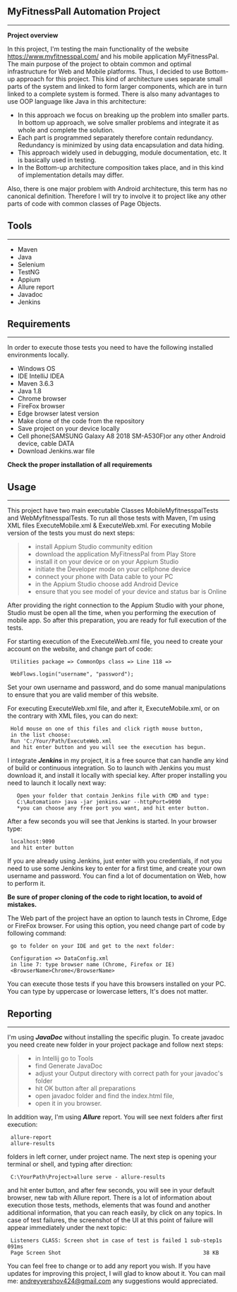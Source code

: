 ## MyFitnessPall Automation Project

***

**Project overview**

In this project, I'm testing the main functionality of
 the website https://www.myfitnesspal.com/ and his mobile application 
 MyFitnessPal.
  The main purpose of the project to obtain common and optimal 
 infrastructure for Web and Mobile platforms.
  Thus, I decided to use Bottom-up approach for this project. This kind of
 architecture uses separate small parts of the system and linked to
  form larger components, which are in turn linked to a complete
  system is formed.
  There is also many advantages to use OOP language like Java in this 
  architecture:
  
   - In this approach we focus on breaking up the problem into smaller parts.
   	In bottom up approach, we solve smaller problems and integrate it as whole
   	 and complete the solution.
   - Each part is programmed separately therefore contain redundancy.
   	Redundancy is minimized by using data encapsulation and data hiding.
   - This approach widely used in debugging, module documentation, etc.	It is 
   basically used in testing.
   - In the Bottom-up architecture composition takes place, and
    in this kind of implementation details may differ.
    
   Also, there is one major problem with Android architecture,
    this term has no canonical definition. Therefore I will try to involve it 
    to project like any other parts of code with common classes of Page Objects.
## Tools
 
 ***
 - Maven
 - Java
 - Selenium 
 - TestNG 
 - Appium 
 - Allure report
 - Javadoc
 - Jenkins
 
 ## Requirements
 
 ***
In order to execute those tests you need to
 have the following installed environments locally.
 - Windows OS
 - IDE IntelliJ IDEA
 - Maven 3.6.3 
 - Java 1.8
 - Chrome browser 
 - FireFox browser 
 - Edge browser latest version
 - Make clone of the code from the repository 
 - Save project on your device locally
 - Cell phone(SAMSUNG Galaxy A8 2018 SM-A530F)or any other Android device,
      cable DATA
 - Download Jenkins.war file
  
  **Check the proper installation of all requirements**
      
 ## Usage
 
  ***
   This project have two main executable Classes MobileMyfitnesspalTests and
   WebMyfitnesspalTests. To run all those tests with Maven, I'm using XML files
   ExecuteMobile.xml & ExecuteWeb.xml. For executing Mobile version of the tests
   you must do next steps:
    
  >- install Appium Studio community edition
  >- download the application MyFitnessPal from Play Store
  >- install it on your device or on your Appium Studio
  >- initiate the Developer mode on your cellphone device
  >- connect your phone with Data cable to your PC
  >- in the Appium Studio choose add Android Device
  >- ensure that you see model of your device and status bar is Online
 
   After providing the right connection to the Appium Studio with your phone,
   Studio must be open all the time, when you performing the execution
   of mobile app. So after this preparation, you are ready for full execution
    of the tests.
    
  For starting execution of the ExecuteWeb.xml file, you need to create your
    account on the website, and change part of code: 
    
     Utilities package => CommonOps class => Line 118 =>
     
     WebFlows.login("username", "password");
      
   Set your own username and password, and do some manual manipulations to ensure
   that you are valid member of this website.   
  
   For executing ExecuteWeb.xml file, and after it, ExecuteMobile.xml, or 
   on the contrary with XML files, you can do next:
       
     Hold mouse on one of this files and click rigth mouse button,
     in the list choose:
     Run 'C:/Your/Path/ExecuteWeb.xml
     and hit enter button and you will see the execution has begun.
   
    
   I integrate ***Jenkins*** in my project, it is a free source that can handle
    any kind of build or continuous integration. So to launch with Jenkins
    you must download it, and install it locally with special key.
    After proper installing you need to launch it locally next way:
    
       Open your folder that contain Jenkins file with CMD and type:
       C:\Automation> java -jar jenkins.war --httpPort=9090
       *you can choose any free port you want, and hit enter button.
       
   After a few seconds you will see that Jenkins is started. 
   In your browser type:
   
     localhost:9090
     and hit enter button
     
  If you are already using Jenkins, just enter with you credentials, if not
  you need to use some Jenkins key to enter for a first time,
   and create your own username and password.
    You can find a lot of documentation on Web, how to perform it.
  
  **Be sure of
   proper cloning of the code to right location, to avoid of mistakes.**  
  
 The Web part of the project have an option to launch tests in Chrome,
  Edge or FireFox browser. For using this option,
   you need change part of code by following command: 
   
     go to folder on your IDE and get to the next folder:
     
     Configuration => DataConfig.xml  
     in line 7: type browser name (Chrome, Firefox or IE)
     <BrowserName>Chrome</BrowserName>
    
 
   You can execute those tests if you have this browsers installed on your PC. 
   You can type by uppercase or lowercase letters, It's does not matter.
   
## Reporting

***

I'm using ***JavaDoc*** without installing the specific plugin. To create
 javadoc you need create new folder in your project package and follow
 next steps:
 
 >- in Intellij go to Tools
 >- find Generate JavaDoc 
 >- adjust your Output directory with correct path for your javadoc's folder
 >- hit OK button after all preparations
 >- open javadoc folder and find the index.html file,
 >- open it in you browser.  
 
    
  In addition way, I'm using ***Allure*** report. You will see
  next folders after first execution:
  
     allure-report
     allure-results 
     
   folders in left corner, under project name. The next step is
   opening your terminal or shell, and typing after direction: 
   
     C:\YourPath\Project>allure serve - allure-results
     
   and hit enter button, and after few seconds, you will see 
   in your default browser, new tab with Allure report.
   There is a lot of information about execution those tests, methods, 
   elements that was found and another additional information,
    that you can reach easily, by click on any topics.
   In case of test failures, the screenshot of the UI 
   at this point of failure will appear immediately
    under the next topic:
    
     Listeners CLASS: Screen shot in case of test is failed 1 sub-step1s 091ms
     Page Screen Shot                                             38 KB
     
  You can feel free to change or to add any report you wish. If you have  
  updates for improving this project, I will glad to know about it. 
You can mail me: andreyyershov424@gmail.com any suggestions would appreciated.